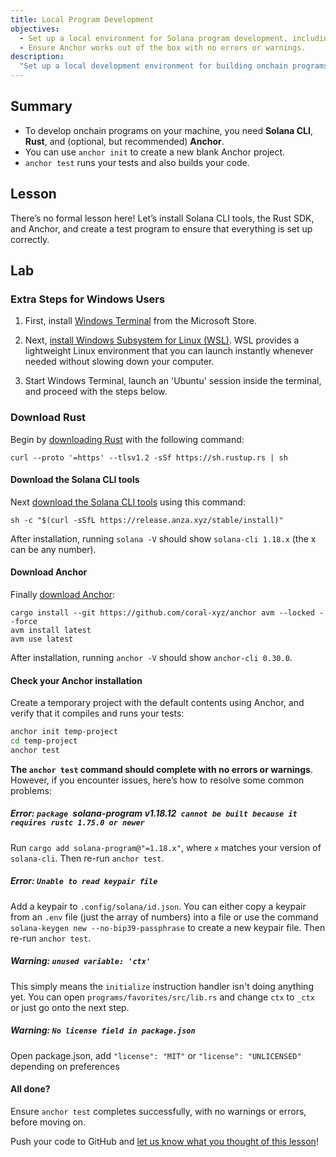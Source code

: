 ```yaml
---
title: Local Program Development
objectives:
  - Set up a local environment for Solana program development, including Solana CLI tools, Rust, and Anchor.
  - Ensure Anchor works out of the box with no errors or warnings.
description:
  "Set up a local development environment for building onchain programs."
---
```


## Summary

- To develop onchain programs on your machine, you need **Solana CLI**, **Rust**, and (optional, but recommended) **Anchor**.
- You can use `anchor init` to create a new blank Anchor project.
- `anchor test` runs your tests and also builds your code.

## Lesson

There’s no formal lesson here! Let’s install Solana CLI tools, the Rust SDK, and Anchor, and create a test program to ensure that everything is set up correctly.

## Lab

### Extra Steps for Windows Users

1. First, install [Windows Terminal](https://apps.microsoft.com/detail/9N0DX20HK701) from the Microsoft Store.

2. Next, [install Windows Subsystem for Linux (WSL)](https://learn.microsoft.com/en-us/windows/wsl/install). WSL provides a lightweight Linux environment that you can launch instantly whenever needed without slowing down your computer.

3. Start Windows Terminal, launch an 'Ubuntu' session inside the terminal, and proceed with the steps below.

### Download Rust

Begin by [downloading Rust](https://www.rust-lang.org/tools/install) with the following command:
```
curl --proto '=https' --tlsv1.2 -sSf https://sh.rustup.rs | sh
```
#### Download the Solana CLI tools

Next [download the Solana CLI tools](https://docs.solana.com/cli/install-solana-cli-tools) using this command:

```
sh -c "$(curl -sSfL https://release.anza.xyz/stable/install)"
```

After installation, running `solana -V` should show `solana-cli 1.18.x` (the x can be any number).

#### Download Anchor

Finally [download Anchor](https://www.anchor-lang.com/docs/installation):

```
cargo install --git https://github.com/coral-xyz/anchor avm --locked --force
avm install latest
avm use latest
```

After installation, running `anchor -V` should show `anchor-cli 0.30.0`.

#### Check your Anchor installation

Create a temporary project with the default contents using Anchor, and verify that it compiles and runs your tests:

```bash
anchor init temp-project
cd temp-project
anchor test
```

**The `anchor test` command should complete with no errors or warnings**.
However, if you encounter issues, here’s how to resolve some common problems:

##### Error: `package `solana-program v1.18.12` cannot be built because it requires rustc 1.75.0 or newer`

Run `cargo add solana-program@"=1.18.x"`, where `x` matches your version of `solana-cli`. Then re-run `anchor test`.

##### Error: `Unable to read keypair file`

Add a keypair to `.config/solana/id.json`. You can either copy a keypair from an `.env` file (just the array of numbers) into a file or use the command `solana-keygen new --no-bip39-passphrase` to create a new keypair file. Then re-run `anchor test`.

##### Warning: `unused variable: 'ctx'`

This simply means the `initialize` instruction handler isn't doing anything yet. You can open `programs/favorites/src/lib.rs` and change `ctx` to `_ctx` or just
go onto the next step.

##### Warning: `No license field in package.json`

Open package.json, add `"license": "MIT"` or `"license": "UNLICENSED"` depending
on preferences

#### All done?

Ensure `anchor test` completes successfully, with no warnings or errors, before moving on.

<Callout type="success" title="Completed the lab?"> Push your code to GitHub and [let us know what you thought of this lesson](https://form.typeform.com/to/IPH0UGz7#answers-lesson=aa0b56d6-02a9-4b36-95c0-a817e2c5b19d)!
</Callout>
